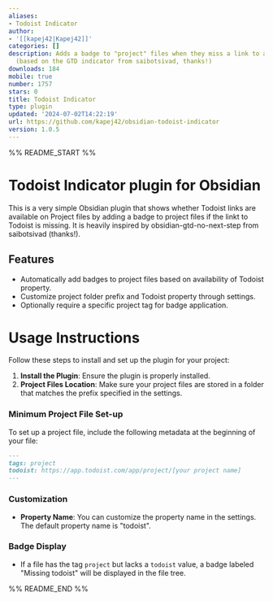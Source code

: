 ```yaml
---
aliases:
- Todoist Indicator
author:
- '[[kapej42|Kapej42]]'
categories: []
description: Adds a badge to "project" files when they miss a link to a Todoist project.
  (based on the GTD indicator from saibotsivad, thanks!)
downloads: 184
mobile: true
number: 1757
stars: 0
title: Todoist Indicator
type: plugin
updated: '2024-07-02T14:22:19'
url: https://github.com/kapej42/obsidian-todoist-indicator
version: 1.0.5
---
```


%% README_START %%

# Todoist Indicator plugin for Obsidian

This is a very simple Obsidian plugin that shows whether Todoist links are available on Project files by adding a badge to project files if the linkt to Todoist is missing. It is heavily inspired by obsidian-gtd-no-next-step from saibotsivad (thanks!).

## Features

- Automatically add badges to project files based on availability of Todoist property.
- Customize project folder prefix and Todoist property through settings.
- Optionally require a specific project tag for badge application.

# Usage Instructions

Follow these steps to install and set up the plugin for your project:

1. **Install the Plugin**: Ensure the plugin is properly installed.
2. **Project Files Location**: Make sure your project files are stored in a folder that matches the prefix specified in the settings.

### Minimum Project File Set-up
To set up a project file, include the following metadata at the beginning of your file:

```markdown
---
tags: project
todoist: https://app.todoist.com/app/project/[your project name]
---
```

### Customization
- **Property Name**: You can customize the property name in the settings. The default property name is "todoist".

### Badge Display
- If a file has the tag `project` but lacks a `todoist` value, a badge labeled "Missing todoist" will be displayed in the file tree.

%% README_END %%